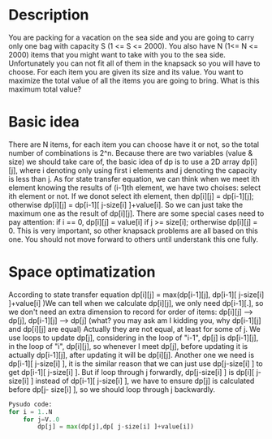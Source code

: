 
# Description

You are packing for a vacation on the sea side and you are going to carry only one bag with capacity S (1 <= S <= 2000). You also have N (1<= N <= 2000) items that you might want to take with you to the sea side. Unfortunately you can not fit all of them in the knapsack so you will have to choose. For each item you are given its size and its value. You want to maximize the total value of all the items you are going to bring. What is this maximum total value?

# Basic idea 

There are N items, for each item you can choose have it or not, so the total number of combinations is 2^n. Because there are two variables (value & size) we should take care of, the basic idea of dp is to use a 2D array dp[i][j], where i denoting only using first i elements and j denoting the capacity is less than j. As for state transfer equation, we can think when we meet ith element knowing the results of (i-1)th element, we have two choises: select ith element or not. If we donot select ith element, then dp[i][j] = dp[i-1][j]; otherwise dp[i][j] = dp[i-1][ j-size[i] ]+value[i]. So we can just take the maximum one as the result of dp[i][j]. There are some special cases need to pay attention: if i == 0, dp[i][j] = value[i] if j >= size[i]; ortherwise dp[i][j] = 0. 
This is very important, so other knapsack problems are all based on this one. You should not move forward to others until understank this one fully. 

# Space optimatization

According to state transfer equation dp[i][j] = max(dp[i-1][j], dp[i-1][ j-size[i] ]+value[i] )We can tell when we calculate dp[i][j], we only need dp[i-1][.], so we don't need an extra dimension to record for order of items: dp[i][j] --> dp[j], dp[i-1][j] --> dp[j] (what? you may ask am I kidding you, why dp[i-1][j] and dp[i][j] are equal) Actually they are not equal, at least for some of j. We use loops to update dp[j], considering in the loop of "i-1", dp[j] is dp[i-1][j], in the loop of "i", dp[i][j], so whenever I meet dp[j], before updating it is actually dp[i-1][j], after updating it will be dp[i][j]. Another one we need is dp[i-1][ j-size[i] ], it is the similar reason that we can just use dp[j-size[i] ] to get dp[i-1][ j-size[i] ]. But if loop through j forwardly, dp[j-size[i] ] is dp[i][ j-size[i] ] instead of dp[i-1][ j-size[i] ], we have to ensure dp[j] is calculated before dp[j- size[i] ], so we should loop through j backwardly. 
``` python
Pysudo code:
for i = 1..N
	for j=V..0
		dp[j] = max(dp[j],dp[ j-size[i] ]+value[i])